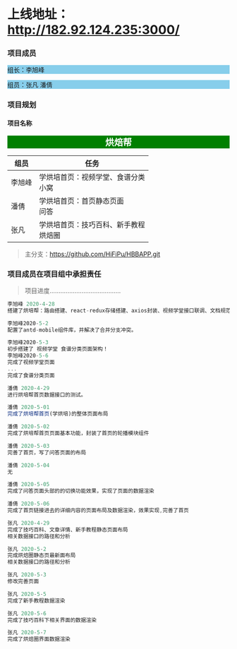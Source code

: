 # 上线地址：http://182.92.124.235:3000/

### 项目成员

<p style='background-color:skyblue'>组长：李旭峰</p>

<p style='background-color:skyblue'>组员：张凡     潘倩</p>

### 项目规划

#### 项目名称

<center style='background-color:green;font-size:20px;font-weight:600;color:white;width:100%;'>烘焙帮</center>

| 组员   | 任务                                       |
| ------ | ------------------------------------------ |
| 李旭峰 | 学烘培首页：视频学堂、食谱分类<br />小窝   |
| 潘倩   | 学烘培首页：首页静态页面<br />问答         |
| 张凡   | 学烘培首页：技巧百科、新手教程<br />烘焙圈 |

>主分支：https://github.com/HiFiPu/HBBAPP.git

### 项目成员在项目组中承担责任

> 项目进度........................................

```jsx
李旭峰 2020-4-28
搭建了烘培帮：路由搭建、react-redux存储搭建、axios封装、视频学堂接口联调、文档规范制定，进行了文档接口测试。

李旭峰2020-5-2
配置了antd-mobile组件库，并解决了合并分支冲突。

李旭峰2020-5-3
初步搭建了 视频学堂 食谱分类页面架构！
李旭峰2020-5-6
完成了视频学堂页面
...
完成了食谱分类页面
```



```jsx
潘倩 2020-4-29
进行烘培帮首页数据接口的测试。

潘倩 2020-5-01
完成了烘培帮首页(学烘培)的整体页面布局
```

```jsx
潘倩 2020-5-02
完成了烘培帮首页页面基本功能，封装了首页的轮播模块组件
```

```jsx
潘倩 2020-5-03
完善了首页，写了问答页面的布局
```

```jsx
潘倩 2020-5-04
无
```

```jsx
潘倩 2020-5-05
完成了问答页面头部的的切换功能效果，实现了页面的数据渲染

```
```jsx
潘倩 2020-5-06
完成了首页链接进去的详细内容的页面布局及数据渲染，效果实现,完善了首页

```


```jsx
张凡 2020-4-29
完成了技巧百科、文章详情、新手教程静态页面布局
相关数据接口的路径和分析

张凡 2020-5-2
完成烘焙圈静态页最新面布局
相关数据接口的路径和分析

张凡 2020-5-3
修改完善页面

张凡 2020-5-5
完成了新手教程数据渲染

张凡 2020-5-6
完成了技巧百科下相关界面的数据渲染

张凡 2020-5-7
完成了烘焙圈界面数据渲染

```
